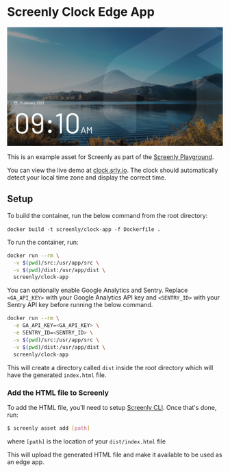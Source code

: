 # Screenly Clock Edge App

![Clock App Screenshot](https://github.com/Screenly/playground/blob/master/edge-apps/clock/src/static/images/clock-app.jpg?raw=true)

This is an example asset for Screenly as part of the [Screenly Playground](https://github.com/Screenly/playground).

You can view the live demo at [clock.srly.io](https://clock.srly.io/). The clock should automatically detect your local time zone and display the correct time.

## Setup

To build the container, run the below command from the root directory:

`docker build -t screenly/clock-app -f Dockerfile .`

To run the container, run:
```bash
docker run --rm \
  -v $(pwd)/src:/usr/app/src \
  -v $(pwd)/dist:/usr/app/dist \
  screenly/clock-app
```

You can optionally enable Google Analytics and Sentry. Replace `<GA_API_KEY>` with your Google Analytics API key and `<SENTRY_ID>` with your Sentry API key before running the below command.

```bash
docker run --rm \
  -e GA_API_KEY=<GA_API_KEY> \
  -e SENTRY_ID=<SENTRY_ID> \
  -v $(pwd)/src:/usr/app/src \
  -v $(pwd)/dist:/usr/app/dist \
  screenly/clock-app
```

This will create a directory called `dist` inside the root directory which will have the generated `index.html` file.

### Add the HTML file to Screenly

To add the HTML file, you'll need to setup [Screenly CLI](https://github.com/Screenly/cli).
Once that's done, run:

```sh
$ screenly asset add [path]
```

where `[path]` is the location of your `dist/index.html` file

This will upload the generated HTML file and make it available to be used as an edge app.
